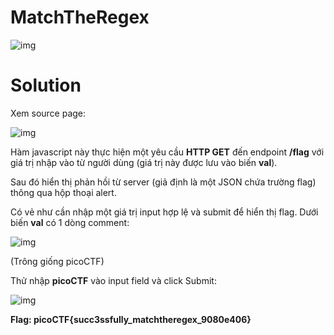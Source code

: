# MatchTheRegex
![img](77)

# Solution

Xem source page: 

![img](78)

Hàm javascript này thực hiện một yêu cầu **HTTP GET** đến endpoint **/flag** với giá trị nhập vào từ người dùng (giá trị này được lưu vào biến **val**).

Sau đó hiển thị phản hồi từ server (giả định là một JSON chứa trường flag) thông qua hộp thoại alert.

Có vẻ như cần nhập một giá trị input hợp lệ và submit để hiển thị flag. Dưới biến **val** có 1 dòng comment: 

![img](79)

(Trông giống picoCTF)

Thử nhập **picoCTF** vào input field và click Submit: 

![img](80)

**Flag: picoCTF{succ3ssfully_matchtheregex_9080e406}**